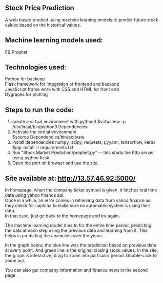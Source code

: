 ## Stock Price Prediction 

A web based product using machine learning models to predict future stock values based on the historical values.  

## Machine learning models used:  
FB Prophet

## Technologies used:
Python for backend  
Flask framework for integration of frontend and backend  
JavaScript frame work with CSS and HTML for front end  
Dygraphs for plotting  

## Steps to run the code:  
1. create a virtual environment with python3
	$virtualenv -p /usr/local/bin/python3 Dependencies  
2. Activate the virtual environment  
	$source Dependencies/bin/activate  
3. Install dependencies numpy, scipy, requests, pyyaml, tensorflow, keras  
	$pip install -r requirements.txt  
4. Run "Stock Market Prediction/prophet.py" -- this starts the http server using python flask  
5. Open the port on browser and use the site.  

## Site available at: http://13.57.46.92:5000/ 

In homepage, when the company ticker symbol is given, it fetches real time data using yahoo finance api.   
Once in a while, an error comes in retrieving data from yahoo finance as they check for captcha to make sure no automated system is using their data.  
In that case, just go back to the homepage and try again. 

The machine learning model tries to for the entire time period, predicting the data at each step using the previous data and learning from it. This helps in predicting the anamolies over the years.  

In the graph below, the blue line was the prediction based on previous data at every point. And green line is the original closing stock values. In the site, the graph is interactive, drag to zoom into particular period. Double-click to zoom out.

You can also get company information and finance news in the second page.